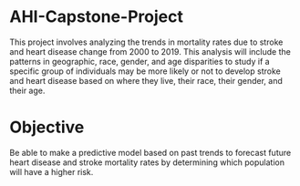 # AHI-Capstone-Project

This project involves analyzing the trends in mortality rates due to stroke and heart disease change from 2000 to 2019. This analysis will include the patterns in geographic, race, gender, and age disparities to study if a specific group of individuals may be more likely or not to develop stroke and heart disease based on where they live, their race, their gender, and their age. 

# Objective
Be able to make a predictive model based on past trends to forecast future heart disease and stroke mortality rates by determining which population will have a higher risk. 
